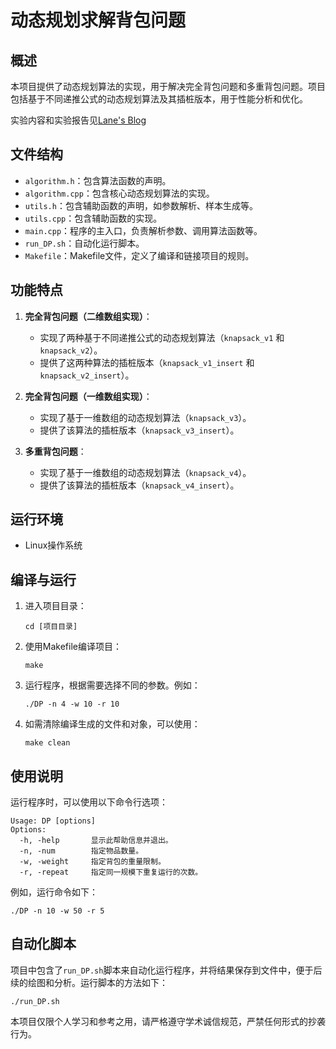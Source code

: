 # 动态规划求解背包问题

## 概述

本项目提供了动态规划算法的实现，用于解决完全背包问题和多重背包问题。项目包括基于不同递推公式的动态规划算法及其插桩版本，用于性能分析和优化。

实验内容和实验报告见[Lane's Blog](https://www.lane0218.top/KB/4cf58g9p/)

## 文件结构

- `algorithm.h`：包含算法函数的声明。
- `algorithm.cpp`：包含核心动态规划算法的实现。
- `utils.h`：包含辅助函数的声明，如参数解析、样本生成等。
- `utils.cpp`：包含辅助函数的实现。
- `main.cpp`：程序的主入口，负责解析参数、调用算法函数等。
- `run_DP.sh`：自动化运行脚本。
- `Makefile`：Makefile文件，定义了编译和链接项目的规则。

## 功能特点

1. **完全背包问题（二维数组实现）**：
   - 实现了两种基于不同递推公式的动态规划算法（`knapsack_v1` 和 `knapsack_v2`）。
   - 提供了这两种算法的插桩版本（`knapsack_v1_insert` 和 `knapsack_v2_insert`）。

2. **完全背包问题（一维数组实现）**：
   - 实现了基于一维数组的动态规划算法（`knapsack_v3`）。
   - 提供了该算法的插桩版本（`knapsack_v3_insert`）。

3. **多重背包问题**：
   - 实现了基于一维数组的动态规划算法（`knapsack_v4`）。
   - 提供了该算法的插桩版本（`knapsack_v4_insert`）。

## 运行环境

- Linux操作系统

## 编译与运行

1. 进入项目目录：
   ```
   cd [项目目录]
   ```

2. 使用Makefile编译项目：
   ```
   make
   ```

3. 运行程序，根据需要选择不同的参数。例如：
   ```
   ./DP -n 4 -w 10 -r 10
   ```

4. 如需清除编译生成的文件和对象，可以使用：
   ```
   make clean
   ```

## 使用说明

运行程序时，可以使用以下命令行选项：

```
Usage: DP [options]
Options:
  -h, -help       显示此帮助信息并退出。
  -n, -num        指定物品数量。
  -w, -weight     指定背包的重量限制。
  -r, -repeat     指定同一规模下重复运行的次数。
```

例如，运行命令如下：

```
./DP -n 10 -w 50 -r 5
```

## 自动化脚本

项目中包含了`run_DP.sh`脚本来自动化运行程序，并将结果保存到文件中，便于后续的绘图和分析。运行脚本的方法如下：

```
./run_DP.sh
```

本项目仅限个人学习和参考之用，请严格遵守学术诚信规范，严禁任何形式的抄袭行为。